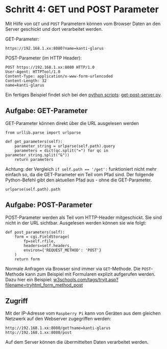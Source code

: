 # Schritt 4: GET und POST Parameter

Mit Hilfe von `GET` und `POST` Parametern können vom Browser Daten an den Server geschickt und dort verarbeitet werden.

GET-Parameter:

    https://192.168.1.xx:8080?name=kanti-glarus

POST-Parameter (im HTTP Header):

    POST https://192.168.1.xx:8080 HTTP/1.0
    User-Agent: HTTPTool/1.0
    Content-Type: application/x-www-form-urlencoded
    Content-Length: 32
    name=kanti-glarus

Ein fertiges Beispiel findet sich bei den [python scripts](../python): [get-post-server.py](../python/get-post-server.py).

## Aufgabe: GET-Parameter

GET-Parameter können direkt über die URL ausgelesen werden

    from urllib.parse import urlparse

    def get_parameters(self):
        parameter_string = urlparse(self.path).query
        parameters = dict(qc.split("=") for qc in parameter_string.split("&"))
        return parameters

Achtung: der Vergleich `if self.path == '/get':` funktioniert nicht mehr einfach so, da die GET-Parameter ein Teil vom Pfad sind. Der folgende Python-Befehl
gibt den aktuellen Pfad aus - ohne die GET-Parameter.

    urlparse(self.path).path

## Aufgabe: POST-Parameter

POST-Parameter werden als Teil vom HTTP-Header mitgeschickt. Sie sind nicht in der URL sichtbar. Ausgelesen werden können sie wie folgt:

    def post_parameters(self):
        form = cgi.FieldStorage(
            fp=self.rfile,
            headers=self.headers,
            environ={'REQUEST_METHOD': 'POST'}
        )
        return form

Normale Anfragen via Browser sind immer via `GET`-Methode. Die `POST`-Methode kann zum Beispiel mit Formularen explizit aufgerufen werden.
Dazu hier ein Beispiel: [w3schools.com/tags/tryit.asp?filename=tryhtml_form_method_post](https://www.w3schools.com/tags/tryit.asp?filename=tryhtml_form_method_post)

## Zugriff

Mit der IP-Adresse vom `Raspberry Pi` kann von Geräten aus dem gleichen Netzwerk auf den Webserver zugegriffen werden:

    http://192.168.1.xx:8080/get?name=kanti-glarus
    http://192.168.1.xx:8080/post

Auf dem Server können die übermittelten Daten verarbeitet werden.
